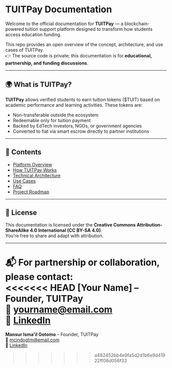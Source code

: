 # TUITPay Documentation

Welcome to the official documentation for **TUITPay** — a blockchain-powered tuition support platform designed to transform how students access education funding.

This repo provides an open overview of the concept, architecture, and use cases of TUITPay.  
👉 The source code is private; this documentation is for **educational, partnership, and funding discussions**.

---

## 🌍 What is TUITPay?

**TUITPay** allows verified students to earn tuition tokens ($TUIT) based on academic performance and learning activities. These tokens are:
- Non-transferable outside the ecosystem
- Redeemable only for tuition payment
- Backed by EdTech investors, NGOs, or government agencies
- Converted to fiat via smart escrow directly to partner institutions

---

## 📄 Contents

- [Platform Overview](./overview.md)
- [How TUITPay Works](./how-it-works.md)
- [Technical Architecture](./tech-architecture.md)
- [Use Cases](./use-cases.md)
- [FAQ](./faq.md)
- [Project Roadmap](./roadmap.md)

---

## 📜 License

This documentation is licensed under the **Creative Commons Attribution-ShareAlike 4.0 International (CC BY-SA 4.0)**.  
You’re free to share and adapt with attribution.

---

📬 For partnership or collaboration, please contact:  
<<<<<<< HEAD
**[Your Name]** – Founder, TUITPay  
📧 yourname@email.com  
🔗 [LinkedIn](https://linkedin.com/in/yourprofile)
=======
**Mansur Isma'il Gotomo** – Founder, TUITPay  
📧 mcindogtm@email.com  
🔗 [LinkedIn](https://linkedin.com/in/mansur-ismail-gotomo-36b086191)

>>>>>>> a482452bb4e9fa5d2d1b6e9d41922ff08d056f33
